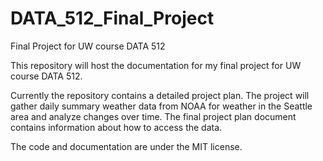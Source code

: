 # DATA_512_Final_Project
Final Project for UW course DATA 512

This repository will host the documentation for my final project for UW course DATA 512. 

Currently the repository contains a detailed project plan. The project will gather daily summary weather data from NOAA for weather in the Seattle area and analyze changes over time. The final project plan document contains information about how to access the data. 

The code and documentation are under the MIT license. 
